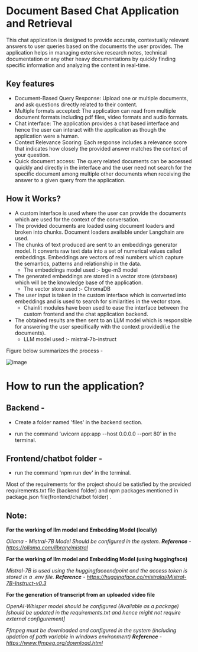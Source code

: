 # Document Based Chat Application and Retrieval

This chat application is designed to provide accurate, contextually relevant answers to user queries based on the documents the user provides. The application helps in managing extensive research notes, technical documentation or any other heavy documentations by quickly finding specific information and analyzing the content in real-time.


## Key features

* Document-Based Query Response: Upload one or multiple documents, and ask questions directly related to their content.
* Multiple formats accepted: The application can read from multiple document formats including pdf files, video formats and audio formats.
* Chat interface: The application provides a chat based interface and hence the user can interact with the application as though the application were a human.
* Context Relevance Scoring: Each response includes a relevance score that indicates how closely the provided answer matches the context of your question.
* Quick document access: The query related documents can be accessed quickly and directly in the interface and the user need not search for the specific document among multiple other documents when receiving the answer to a given query from the application.

## How it Works?
* A custom interface is used where the user can provide the documents which are used for the context of the conversation.
* The provided documents are loaded using document loaders and broken into chunks. Document loaders available under Langchain are used.
* The chunks of text produced are sent to an embeddings generator model. It converts raw text data into a set of numerical values called embeddings. Embeddings are vectors of real numbers which capture the semantics, patterns and relationship in the data.
  - The embeddings model used :- bge-m3 model
* The generated embeddings are stored in a vector store (database) which will be the knowledge base of the application.
  - The vector store used :- ChromaDB
* The user input is taken in the custom interface which is converted into embeddings and is used to search for similarities in the vector store.
  - Chainlit modules have been used to ease the interface between the custom frontend and the chat application backend.
* The obtained results are then sent to an LLM model which is responsible for answering the user  specifically with the context provided(i.e the documents).
  - LLM model used :- mistral-7b-instruct

Figure below summarizes the process - 

![image](https://github.com/user-attachments/assets/1cef926b-0610-44d2-acef-b5804c8034e4)






# How to run the application?
## Backend -
* Create a folder named 'files' in the backend section.

* run the command 'uvicorn app:app --host 0.0.0.0 --port 80' in the terminal. 

## Frontend/chatbot folder - 
* run the command 'npm run dev' in the terminal.


Most of the requirements for the project should be satisfied by the provided requirements.txt file (backend folder) and npm packages mentioned in package.json file(frontend/chatbot folder) .


## Note:

**For the working of llm model and Embedding Model (locally)**

*Ollama - Mistral-7B Model Should be configured in the system.
**Reference** - https://ollama.com/library/mistral*

**For the working of llm model and Embedding Model (using huggingface)**

 *Mistral-7B is used using the huggingfaceendpoint and the access token is stored in a .env file.
 **Reference** - https://huggingface.co/mistralai/Mistral-7B-Instruct-v0.3*

**For the generation of transcript from an uploaded video file**

*OpenAI-Whisper model should be configured (Available as a package) [should be updated in the requirements.txt and hence might not require external configurement]*

*Ffmpeg must be downloaded and configured in the system (including updation of path variable in windows environment) 
**Reference** - https://www.ffmpeg.org/download.html*
